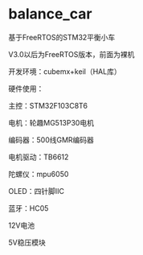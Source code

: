 # balance_car
基于FreeRTOS的STM32平衡小车

V3.0以后为FreeRTOS版本，前面为裸机

开发环境：cubemx+keil（HAL库）

硬件使用：

主控：STM32F103C8T6

电机：轮趣MG513P30电机

编码器：500线GMR编码器

电机驱动：TB6612

陀螺仪：mpu6050

OLED：四针脚IIC

蓝牙：HC05

12V电池

5V稳压模块
